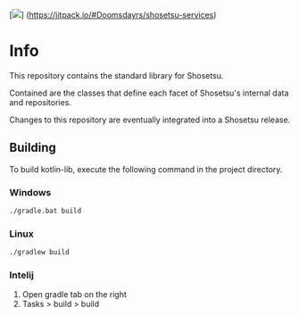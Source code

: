 [![](https://jitpack.io/v/Doomsdayrs/shosetsu-services.svg)]
(https://jitpack.io/#Doomsdayrs/shosetsu-services)

# Info

This repository contains the standard library for Shosetsu.

Contained are the classes that define each facet of Shosetsu's internal data and repositories.

Changes to this repository are eventually integrated into a Shosetsu release.

## Building

To build kotlin-lib, execute the following command in the project directory.

### Windows

```cmd
./gradle.bat build
```

### Linux

```bash
./gradlew build
```

### Intelij

1. Open gradle tab on the right
2. Tasks > build > build
